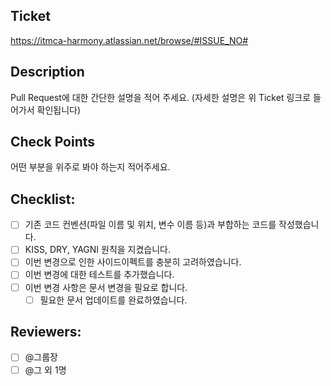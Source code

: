 ## Ticket

https://itmca-harmony.atlassian.net/browse/#ISSUE_NO#

## Description

Pull Request에 대한 간단한 설명을 적어 주세요. (자세한 설명은 위 Ticket 링크로 들어가서 확인됩니다)

## Check Points

어떤 부분을 위주로 봐야 하는지 적어주세요.

## Checklist:
- [ ] 기존 코드 컨벤션(파일 이름 및 위치, 변수 이름 등)과 부합하는 코드를 작성했습니다.
- [ ] KISS, DRY, YAGNI 원칙을 지켰습니다.
- [ ] 이번 변경으로 인한 사이드이펙트를 충분히 고려하였습니다.
- [ ] 이번 변경에 대한 테스트를 추가했습니다.
- [ ] 이번 변경 사항은 문서 변경을 필요로 합니다.
    - [ ] 필요한 문서 업데이트를 완료하였습니다.

## Reviewers:
- [ ] @그룹장
- [ ] @그 외 1명

